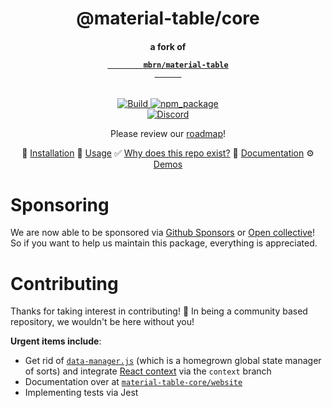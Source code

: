 <div align="center">
  <!-- Title -->
  <h1>@material-table/core</h1>
  <!-- Subtitle : a fork of mbrn/material-table -->
  <h4>
    a fork of 
    <code>
      <a 
        target="_blank" 
        rel="noopener noreferrer"
        href="https://material-table.com"
      >
        mbrn/material-table
      </a>
    </code>
  </h4>
  <!-- * Badges * -->
  <p>
    <section>
      <!-- build status -->
      <a href="https:/github.com/material-table-core/core/actions?query=workflow%3ABuild">
        <img 
          title="Build" 
          src="https:/github.com/material-table-core/core/workflows/Build/badge.svg?branch=master"
        >
      </a>
      <!-- publish status -->
      <!--
      <a href="https:/github.com/material-table-core/core/actions?query=workflow%3APublish">
        <img 
          title="Publish" 
          src="https:/github.com/material-table-core/core/workflows/Publish/badge.svg"
        >
      </a>
      -->
      <!-- npm package -->
      <a href="https:/www.npmjs.com/package/@material-table/core">
        <img 
          title="npm_package" 
          src="https:/badge.fury.io/js/%40material-table%2Fcore.svg"
        >
      </a>
    </section>
    <section>
      <!-- discord -->
      <a href="https:/discord.gg/uMr8pKDu8n">
        <img 
           alt="Discord" 
           src="https:/img.shields.io/discord/796859493412765697?label=discord"
         >
      </a>    
    </section>
  </p> 
  <!-- ^^^ end badges ^^ -->
  
  Please review our [roadmap](https:/github.com/material-table-core/core/wiki/Roadmap)!
  
💾 [Installation]( https://davidlemayian.github.io/material-table-core-website/docs/#installation) 🎉 [Usage]( https://material-table-core.github.io//docs/#basic-usage) 
✅ [Why does this repo exist?](https://davidlemayian.github.io/material-table-core-website/docs/about) 🚧 [Documentation](https://material-table-core.github.io/docs) ⚙️ [Demos](https://material-table-core.github.io/demos/)
</div>

# Sponsoring

We are now able to be sponsored via [Github Sponsors](https:/github.com/sponsors/material-table-core?o=esb) or [Open collective](https:/opencollective.com/material-table-core)!
So if you want to help us maintain this package, everything is appreciated.

# Contributing

Thanks for taking interest in contributing! :rocket: In being a community based repository, we wouldn't be here without you!

**Urgent items include**:

- Get rid of [`data-manager.js`](https:/github.com/material-table-core/core/blob/master/src/utils/data-manager.js) (which is a homegrown global state manager of sorts) and integrate [React context](https:/github.com/material-table-core/core/tree/context/src/store) via the `context` branch
- Documentation over at [`material-table-core/website`](https:/github.com/material-table-core/website)
- Implementing tests via Jest
